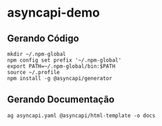 # asyncapi-demo

## Gerando Código
```
mkdir ~/.npm-global
npm config set prefix '~/.npm-global'
export PATH=~/.npm-global/bin:$PATH
source ~/.profile
npm install -g @asyncapi/generator
```
## Gerando Documentação
```
ag asyncapi.yaml @asyncapi/html-template -o docs
```